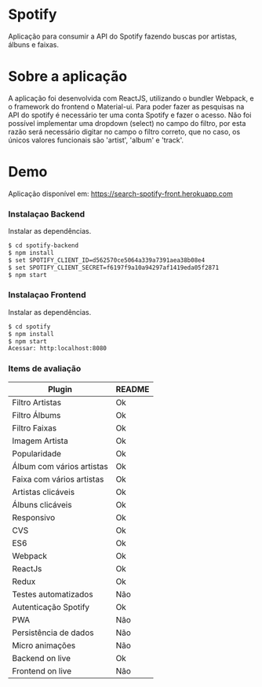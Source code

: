 # Spotify

Aplicação para consumir a API do Spotify fazendo buscas por artistas, álbuns e faixas.

# Sobre a aplicação

A aplicação foi desenvolvida com ReactJS, utilizando o bundler Webpack, e o framework do frontend o Material-ui.
Para poder fazer as pesquisas na API do spotify é necessário ter uma conta Spotify e fazer o acesso.
Não foi possível implementar uma dropdown (select) no campo do filtro, por esta razão será necessário digitar no campo o filtro correto, que no caso, os únicos valores funcionais são 'artist', 'album' e 'track'.

# Demo

Aplicação disponível em:
https://search-spotify-front.herokuapp.com

### Instalaçao Backend

Instalar as dependências.

```sh
$ cd spotify-backend
$ npm install 
$ set SPOTIFY_CLIENT_ID=d562570ce5064a339a7391aea38b08e4
$ set SPOTIFY_CLIENT_SECRET=f6197f9a10a94297af1419eda05f2871
$ npm start
```

### Instalaçao Frontend

Instalar as dependências.

```sh
$ cd spotify
$ npm install 
$ npm start
Acessar: http:localhost:8080
```

### Items de avaliação

| Plugin | README |
| ------ | ------ |
| Filtro Artistas | Ok |
| Filtro Álbums | Ok |
| Filtro Faixas | Ok |
| Imagem Artista | Ok |
| Popularidade | Ok |
| Álbum com vários artistas | Ok |
|Faixa com vários artistas| Ok|
|Artistas clicáveis| Ok |
|Álbuns clicáveis | Ok |
|Responsivo| Ok|
|CVS| Ok|
|ES6|Ok|
|Webpack|Ok|
|ReactJs|Ok|
|Redux| Ok|
|Testes automatizados| Não|
|Autenticação Spotify| Ok|
|PWA|Não|
|Persistência de dados|Não|
|Micro animações|Não|
|Backend on live|Ok|
|Frontend on live|Não|

